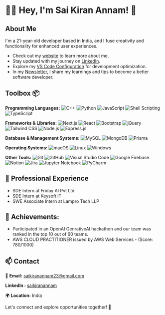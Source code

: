 # 👨‍💻 Hey, I'm Sai Kiran Annam! 👋

## About Me
I'm a 21-year-old developer based in India, and I fuse creativity and functionality for enhanced user experiences.


- Check out my [website](https://www.google.com) to learn more about me.
- Stay updated with my journey on [LinkedIn](https://www.linkedin.com/in/saikiranannam).
- Explore my [VS Code Configuration](https://github.com/saikiranAnnam/vscode-settings) for development optimization.
- In my [Newsletter](https://saikiranannam.substack.com/), I share my learnings and tips to become a better software developer.

## Toolbox 📦

**Programming Languages:** ![C++](https://img.shields.io/badge/-C++-00599C?style=flat&logo=c%2B%2B&logoColor=white) ![Python](https://img.shields.io/badge/-Python-3776AB?style=flat&logo=python&logoColor=white) ![JavaScript](https://img.shields.io/badge/-JavaScript-F7DF1E?style=flat&logo=javascript&logoColor=black) ![Shell Scripting](https://img.shields.io/badge/-Shell%20Scripting-121011?style=flat&logo=gnu-bash&logoColor=white) ![TypeScript](https://img.shields.io/badge/-TypeScript-3178C6?style=flat&logo=typescript&logoColor=white)

**Frameworks & Libraries:** ![Next.js](https://img.shields.io/badge/-Next.js-000000?style=flat&logo=next.js&logoColor=white) ![React](https://img.shields.io/badge/-React-61DAFB?style=flat&logo=react&logoColor=black) ![Bootstrap](https://img.shields.io/badge/-Bootstrap-7952B3?style=flat&logo=bootstrap&logoColor=white) ![jQuery](https://img.shields.io/badge/-jQuery-0769AD?style=flat&logo=jquery&logoColor=white) ![Tailwind CSS](https://img.shields.io/badge/-Tailwind%20CSS-38B2AC?style=flat&logo=tailwind-css&logoColor=white) ![Node.js](https://img.shields.io/badge/-Node.js-339933?style=flat&logo=node.js&logoColor=white) ![Express.js](https://img.shields.io/badge/-Express.js-000000?style=flat&logo=express&logoColor=white)

**Database & Management Systems:** ![MySQL](https://img.shields.io/badge/-MySQL-4479A1?style=flat&logo=mysql&logoColor=white) ![MongoDB](https://img.shields.io/badge/-MongoDB-47A248?style=flat&logo=mongodb&logoColor=white) ![Prisma](https://img.shields.io/badge/-Prisma-2D3748?style=flat&logo=prisma&logoColor=white)

**Operating Systems:** ![macOS](https://img.shields.io/badge/-macOS-000000?style=flat&logo=apple&logoColor=white) ![Linux](https://img.shields.io/badge/-Linux-FCC624?style=flat&logo=linux&logoColor=black) ![Windows](https://img.shields.io/badge/-Windows-0078D6?style=flat&logo=windows&logoColor=white)

**Other Tools:** ![Git](https://img.shields.io/badge/-Git-F05032?style=flat&logo=git&logoColor=white) ![GitHub](https://img.shields.io/badge/-GitHub-181717?style=flat&logo=github&logoColor=white) ![Visual Studio Code](https://img.shields.io/badge/-Visual%20Studio%20Code-007ACC?style=flat&logo=visual-studio-code&logoColor=white) ![Google Firebase](https://img.shields.io/badge/-Firebase-FFCA28?style=flat&logo=firebase&logoColor=black) ![Notion](https://img.shields.io/badge/-Notion-000000?style=flat&logo=notion&logoColor=white) ![Jira](https://img.shields.io/badge/-Jira-0052CC?style=flat&logo=jira&logoColor=white) ![Jupyter Notebook](https://img.shields.io/badge/-Jupyter%20Notebook-F37626?style=flat&logo=jupyter&logoColor=white) ![PyCharm](https://img.shields.io/badge/-PyCharm-000000?style=flat&logo=pycharm&logoColor=white)

## 💼 Professional Experience
- SDE Intern at Friday AI Pvt Ltd
- SDE Intern at Keysoft IT
- SWE Associate Intern at Lampro Tech LLP

## 🚀 Achievements: ##
- Participated in an OpenAI GenrativeAI hackathon and our team was ranked in the top 10 out of 60 teams.
- AWS CLOUD PRACTITIONER issued by AWS Web Services - (Score: 780/1000)

## 📫 Contact
📧 **Email:** saikiranannam23@gmail.com

**LinkedIn :** [saikiranannam](https://www.linkedin.com/in/saikiranannam)

🌍 **Location:** India

Let's connect and explore opportunities together! 🚀
